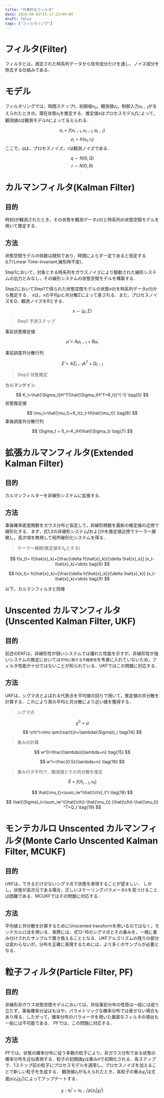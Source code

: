 ```yaml
---
title: "代表的なフィルタ"
date: 2020-09-01T15:17:23+09:00
draft: false
tags: ["フィルタリング"] 
---
```

<!--more-->
# フィルタ(Filter)
フィルタとは，測定された時系列データから信号成分だけを通し，ノイズ成分を除去する仕組みである．

# モデル
フィルタリングでは，時間ステップ$t$，初期値$x_0$，観測値$z_t$，制御入力$u_{t-1}$が与えられたときの，潜在状態$x_t$を推定する．推定値$x$はプロセスモデル$f$によって，観測値$z$は観測モデル$h$によって与えられる．

$$
x_t = f(x_{t-1},u_{t-1},q_{t-1}) \tag{1}
$$
$$
z_t=h(x_t,r_t) \tag{2}
$$
ここで，$q$は，プロセスノイズ，$r$は観測ノイズである．

$$
q\sim N(0,Q)
$$
$$
r\sim N(0,R)
$$

# カルマンフィルタ(Kalman Filter)
## 目的
時刻$t$が観測されたとき，その状態を観測データ$z(t)$と時系列の状態空間モデルを用いて推定する．
## 方法
状態空間モデルの係数は既知であり，時間によらず一定であると仮定する(LTI:Linear Time-Invariant,線形時不変)．

Step1において，対象とする時系列をガウスノイズにより駆動された線形システムの出力とみなし，その線形システムの状態空間モデルを構築する．

Step2においてStep1で得られた状態空間モデルの状態$x(t)$を時系列データ$y(t)$から推定する．
$x$は，xの平均$\mu$と共分散$\Sigma$によって表される．また，プロセスノイズを$Q$，観測ノイズを$R$とする．

$$
x \sim	(\mu,\Sigma)
$$
> Step1 予測ステップ
  
事前状態推定値

$$
\hat{\mu}=A\mu_{t-1}+B\mu_t \tag{3}
$$

事前誤差共分散行列

$$
\hat{\Sigma}=A\Sigma_{t-1}A^T+Q_{t-1} \tag{4}
$$

> Step2 状態推定

カルマンゲイン

$$
K_t=\hat{\Sigma_t}H^T(\hat{\Sigma_tH^T+R_t})^{-1} \tag{5}
$$
状態推定値

$$
\mu_t=\hat{\mu_t}+K_t(z_t-H\hat{\mu_t}) \tag{6}
$$
事後誤差共分散行列

$$
\Sigma_t = (I_n-K_tH)\hat{\Sigma_t} \tag{7}
$$

# 拡張カルマンフィルタ(Extended Kalman Filter)
## 目的
カルマンフィルターを非線形システムに拡張する．
## 方法
事後確率密度関数をガウス分布と仮定して，非線形関数を最新の推定値の近傍で線形化する．まず，式1,2の非線形システム$f$および$h$を推定値近傍でテーラー展開し，高次項を無視して局所線形化システムを得る．
> テーラー展開(推定値を$\hat{x}_k$とする)

$$
f(x_t)= f(\hat{x}_k)+[\frac{\delta f(\hat{x}_k)}{\delta \hat{x}_k}] (x_t-\hat{x}_k)+\dots \tag{8}
$$

$$
h(x_t)= h(\hat{x}_k)+[\frac{\delta h(\hat{x}_k)}{\delta \hat{x}_k}] (x_t-\hat{x}_k)+\dots \tag{9}
$$

以下，カルマンフィルタと同様

# Unscented カルマンフィルタ(Unscented Kalman Filter, UKF)
## 目的
前述のEKFは，非線形性が弱いシステムでは優れた性能を示すが，非線形性が強いシステムの推定においては`平均に関する不確実性`を考慮に入れていないため，フィルタ性能が十分ではないことが知られている．UKFではこの問題に対応する．

## 方法
UKFは，シグマ点とよばれる代表点を平均値の回りで用いて，推定値の共分散を計算する．これにより真の平均と共分散により近い値を獲得する．
> シグマ点

$$
\chi^0=\mu \tag{13}
$$

$$
\chi^i=\mu \pm(\sqrt{(n+\lambda)\Sigma})_i \tag{14}
$$
> 重みの計算

$$
w^0=\frac{\lambda}{\lambda+n} \tag{15}
$$

$$
w^i=\frac{0.5}{\lambda+n} \tag{16}
$$

> 重み付き平均で、観測値とその共分散を推定

$$
\hat{X} = f(X_{t-1}, u_t) \tag{17}
$$

$$
\hat{\mu_t}=\sum_iw^i\hat{\chi}_t^i \tag{18}
$$

$$
\hat{\Sigma}_t=\sum_iw^i(\hat{\chi}-\hat{\mu_t}) (\hat{\chi}-\hat{\mu_t}) ^T+Q_t \tag{19}
$$
# モンテカルロ Unscented カルマンフィルタ(Monte Carlo Unscented Kalman Filter, MCUKF)
## 目的
UKFは，できるだけ少ないシグマ点で状態を表現することが望ましい．
しかし，状態が高次元である場合，正しいスケーリングパラメータ$\lambda$を見つけることは困難である．MCUKFではその問題に対応する．

## 方法
平均値と共分散を計算するためにUnscented transformを用いるのではなく，モンテカルロ法を用いる．実際には，式13-16のシグマ点とその重みを，一様に重み付けされたサンプルで置き換えることとなる．UKFアルゴリズムの残りの部分は変わらないが，分布を正確に表現するためには，より多くのサンプルが必要となる．

# 粒子フィルタ(Particle Filter, PF)
## 目的
非線形非ガウス状態空間モデルにおいては，共役事前分布の性質は一般には成り立たず，事後確率分泌はもはや，パラメトリックな確率分布では表せない場合もあり得る．したがって，確率分布のパラメータを用いた厳密なフィルタの導出も一般には不可能である．
PFでは，この問題に対応する．

## 方法
PFでは，状態の確率分布に従う多数の粒子により，非ガウス分布である状態の確率分布を近似表現する．粒子の初期値$\chi$は重み$\pi$で初期化される．各ステップで．1ステップ前の粒子にプロセスモデルを適用し，プロセスノイズを加えることで新しい粒子を生成する．
観測値$z_t$が与えられたとき，各粒子の重み$\chi^i_t$は尤度$p(z_t|\chi_t^i)$によってアップデートする．

$$
\chi:\pi_t^i=\pi_{t-1}^ip(z_t|\chi_t^i) \tag{20}
$$
